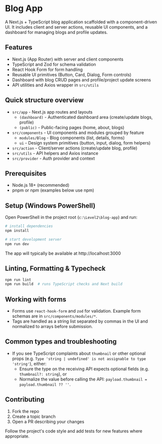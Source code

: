 # Blog App

A Next.js + TypeScript blog application scaffolded with a component-driven UI. It includes client and server actions, reusable UI components, and a dashboard for managing blogs and profile updates.

## Features

- Next.js (App Router) with server and client components
- TypeScript and Zod for schema validation
- React Hook Form for form handling
- Reusable UI primitives (Button, Card, Dialog, Form controls)
- Dashboard with blog CRUD pages and profile/project update screens
- API utilities and Axios wrapper in `src/utils`

## Quick structure overview

- `src/app` - Next.js app routes and layouts
  - `(dashboard)` - Authenticated dashboard area (create/update blogs, profile)
  - `(public)` - Public-facing pages (home, about, blogs)
- `src/components` - UI components and modules grouped by feature
  - `modules/Blog` - Blog components (list, details, forms)
  - `ui` - Design system primitives (button, input, dialog, form helpers)
- `src/action` - Client/server actions (create/update blog, profile)
- `src/utils` - API helpers and Axios instance
- `src/provider` - Auth provider and context

## Prerequisites

- Node.js 18+ (recommended)
- pnpm or npm (examples below use npm)

## Setup (Windows PowerShell)

Open PowerShell in the project root (`c:\Level2\blog-app`) and run:

```powershell
# install dependencies
npm install

# start development server
npm run dev
```

The app will typically be available at http://localhost:3000

## Linting, Formatting & Typecheck

```powershell
npm run lint
npm run build  # runs TypeScript checks and Next build
```

## Working with forms

- Forms use `react-hook-form` and `zod` for validation. Example form schemas are in `src/components/modules/*`.
- Tags are handled as a string list separated by commas in the UI and normalized to arrays before submission.

## Common types and troubleshooting

- If you see TypeScript complaints about `thumbnail` or other optional props (e.g. `Type 'string | undefined' is not assignable to type 'string'`), either:
  - Ensure the type on the receiving API expects optional fields (e.g. `thumbnail?: string`), or
  - Normalize the value before calling the API: `payload.thumbnail = payload.thumbnail ?? ''`.



## Contributing

1. Fork the repo
2. Create a topic branch
3. Open a PR describing your changes

Follow the project's code style and add tests for new features where appropriate.



